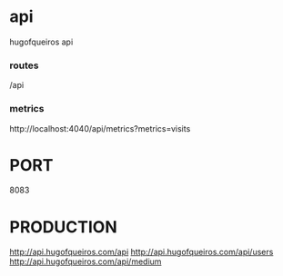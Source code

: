 # api
hugofqueiros api

### routes
/api

### metrics
http://localhost:4040/api/metrics?metrics=visits

# PORT
8083

# PRODUCTION
http://api.hugofqueiros.com/api
http://api.hugofqueiros.com/api/users
http://api.hugofqueiros.com/api/medium